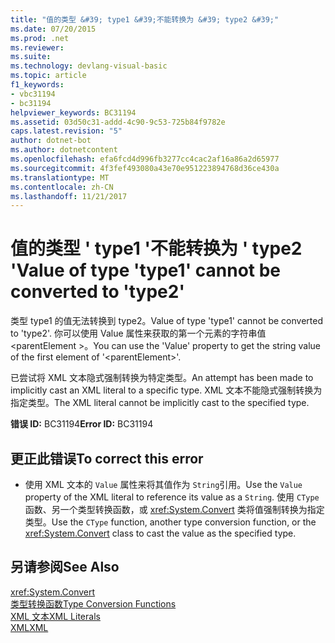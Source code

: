 ```yaml
---
title: "值的类型 &#39; type1 &#39;不能转换为 &#39; type2 &#39;"
ms.date: 07/20/2015
ms.prod: .net
ms.reviewer: 
ms.suite: 
ms.technology: devlang-visual-basic
ms.topic: article
f1_keywords:
- vbc31194
- bc31194
helpviewer_keywords: BC31194
ms.assetid: 03d50c31-addd-4c90-9c53-725b84f9782e
caps.latest.revision: "5"
author: dotnet-bot
ms.author: dotnetcontent
ms.openlocfilehash: efa6fcd4d996fb3277cc4cac2af16a86a2d65977
ms.sourcegitcommit: 4f3fef493080a43e70e951223894768d36ce430a
ms.translationtype: MT
ms.contentlocale: zh-CN
ms.lasthandoff: 11/21/2017
---
```

# <a name="value-of-type-39type139-cannot-be-converted-to-39type239"></a><span data-ttu-id="2cdd8-102">值的类型 &#39; type1 &#39;不能转换为 &#39; type2 &#39;</span><span class="sxs-lookup"><span data-stu-id="2cdd8-102">Value of type &#39;type1&#39; cannot be converted to &#39;type2&#39;</span></span>
<span data-ttu-id="2cdd8-103">类型 type1 的值无法转换到 type2。</span><span class="sxs-lookup"><span data-stu-id="2cdd8-103">Value of type 'type1' cannot be converted to 'type2'.</span></span> <span data-ttu-id="2cdd8-104">你可以使用 Value 属性来获取的第一个元素的字符串值\<parentElement >。</span><span class="sxs-lookup"><span data-stu-id="2cdd8-104">You can use the 'Value' property to get the string value of the first element of '\<parentElement>'.</span></span>  
  
 <span data-ttu-id="2cdd8-105">已尝试将 XML 文本隐式强制转换为特定类型。</span><span class="sxs-lookup"><span data-stu-id="2cdd8-105">An attempt has been made to implicitly cast an XML literal to a specific type.</span></span> <span data-ttu-id="2cdd8-106">XML 文本不能隐式强制转换为指定类型。</span><span class="sxs-lookup"><span data-stu-id="2cdd8-106">The XML literal cannot be implicitly cast to the specified type.</span></span>  
  
 <span data-ttu-id="2cdd8-107">**错误 ID:** BC31194</span><span class="sxs-lookup"><span data-stu-id="2cdd8-107">**Error ID:** BC31194</span></span>  
  
## <a name="to-correct-this-error"></a><span data-ttu-id="2cdd8-108">更正此错误</span><span class="sxs-lookup"><span data-stu-id="2cdd8-108">To correct this error</span></span>  
  
-   <span data-ttu-id="2cdd8-109">使用 XML 文本的 `Value` 属性来将其值作为 `String`引用。</span><span class="sxs-lookup"><span data-stu-id="2cdd8-109">Use the `Value` property of the XML literal to reference its value as a `String`.</span></span> <span data-ttu-id="2cdd8-110">使用 `CType` 函数、另一个类型转换函数，或 <xref:System.Convert> 类将值强制转换为指定类型。</span><span class="sxs-lookup"><span data-stu-id="2cdd8-110">Use the `CType` function, another type conversion function, or the <xref:System.Convert> class to cast the value as the specified type.</span></span>  
  
## <a name="see-also"></a><span data-ttu-id="2cdd8-111">另请参阅</span><span class="sxs-lookup"><span data-stu-id="2cdd8-111">See Also</span></span>  
 <xref:System.Convert>  
 [<span data-ttu-id="2cdd8-112">类型转换函数</span><span class="sxs-lookup"><span data-stu-id="2cdd8-112">Type Conversion Functions</span></span>](../../../visual-basic/language-reference/functions/type-conversion-functions.md)  
 [<span data-ttu-id="2cdd8-113">XML 文本</span><span class="sxs-lookup"><span data-stu-id="2cdd8-113">XML Literals</span></span>](../../../visual-basic/language-reference/xml-literals/index.md)  
 [<span data-ttu-id="2cdd8-114">XML</span><span class="sxs-lookup"><span data-stu-id="2cdd8-114">XML</span></span>](../../../visual-basic/programming-guide/language-features/xml/index.md)

